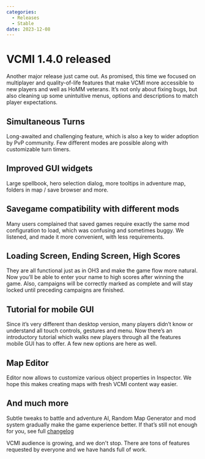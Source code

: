 ```yaml
---
categories:
  - Releases
  - Stable
date: 2023-12-08
---
```


# VCMI 1.4.0 released

Another major release just came out. As promised, this time we focused on multiplayer and quality-of-life features that make VCMI more accessible to new players and well as HoMM veterans. It’s not only about fixing bugs, but also cleaning up some unintuitive menus, options and descriptions to match player expectations.

<!-- more -->

## Simultaneous Turns
Long-awaited and challenging feature, which is also a key to wider adoption by PvP community. Few different modes are possible along with customizable turn timers.

## Improved GUI widgets
Large spellbook, hero selection dialog, more tooltips in adventure map, folders in map / save browser and more.

## Savegame compatibility with different mods
Many users complained that saved games require exactly the same mod configuration to load, which was confusing and sometimes buggy. We listened, and made it more convenient, with less requirements.

## Loading Screen, Ending Screen, High Scores
They are all functional just as in OH3 and make the game flow more natural. Now you’ll be able to enter your name to high scores after winning the game. Also, campaigns will be correctly marked as complete and will stay locked until preceding campaigns are finished.

## Tutorial for mobile GUI
Since it’s very different than desktop version, many players didn’t know or understand all touch controls, gestures and menu. Now there’s an introductory tutorial which walks new players through all the features mobile GUI has to offer. A few new options are here as well.

## Map Editor
Editor now allows to customize various object properties in Inspector. We hope this makes creating maps with fresh VCMI content way easier.

## And much more
Subtle tweaks to battle and adventure AI, Random Map Generator and mod system gradually make the game experience better. If that’s still not enough for you, see full [changelog](https://github.com/vcmi/vcmi/blob/develop/ChangeLog.md#132---140)

VCMI audience is growing, and we don't stop. There are tons of features requested by everyone and we have hands full of work.